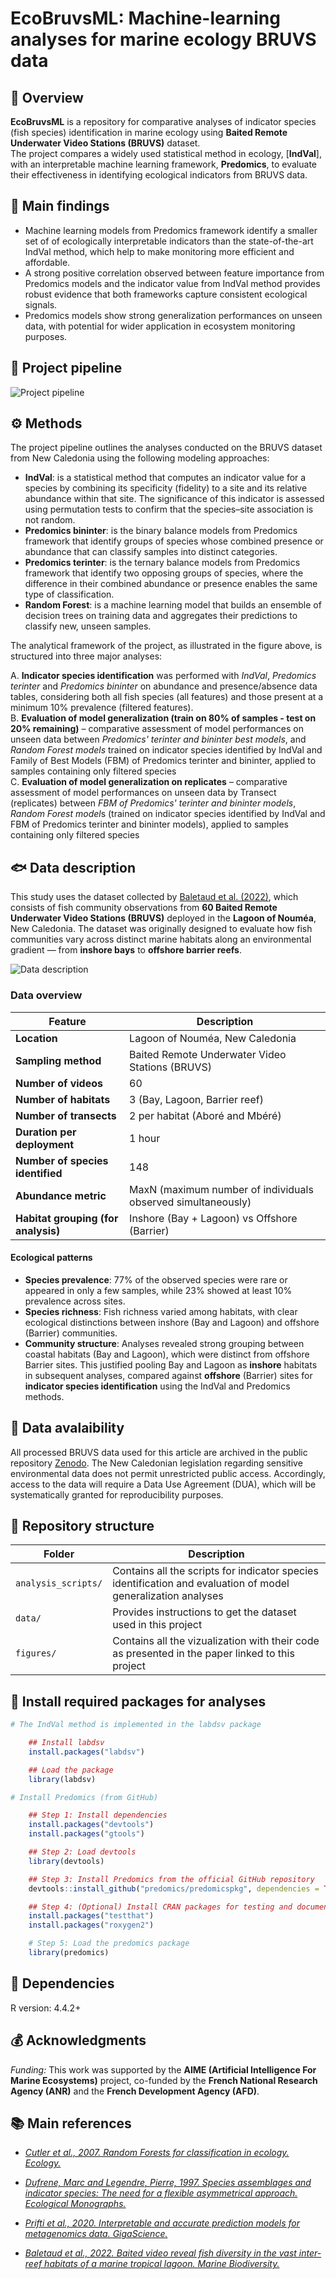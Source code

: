 # EcoBruvsML: Machine-learning analyses for marine ecology BRUVS data

## 🧭 Overview

**EcoBruvsML** is a repository for comparative analyses of indicator species (fish species) identification in marine ecology using **Baited Remote Underwater Video  Stations (BRUVS)** dataset.  
The project compares a widely used statistical method in ecology, [**IndVal**], with an interpretable machine learning framework, **Predomics**, to evaluate their effectiveness in identifying ecological indicators from BRUVS data.


## 🌟 Main findings
- Machine learning models from Predomics framework identify a smaller set of of ecologically interpretable indicators than the state-of-the-art IndVal method, which help to make monitoring  more efficient and affordable.
- A strong positive correlation observed between feature importance from Predomics models and the indicator value from IndVal method provides robust evidence that both frameworks capture consistent ecological signals.
- Predomics models show strong generalization performances on unseen data, with potential for wider application in ecosystem monitoring purposes.


## 🔄 Project pipeline 

![Project pipeline](figures/Figure2/Figure2.svg)

## ⚙️ Methods

The project pipeline outlines the analyses conducted on the BRUVS dataset from New Caledonia using the following modeling approaches:

- **IndVal**: is a statistical method that computes an indicator value for a species by combining its specificity (fidelity) to a site and its relative abundance within that site. The significance of this indicator is assessed using permutation tests to confirm that the species–site association is not random.
- **Predomics bininter**: is the binary balance models from Predomics framework that identify groups of species whose combined presence or abundance that can classify samples into distinct categories. 
- **Predomics terinter**: is the ternary balance models from Predomics framework that identify two opposing groups of species, where the difference in their combined abundance or presence enables the same type of classification.
- **Random Forest**: is a machine learning model that builds an ensemble of decision trees on training data and aggregates their predictions to classify new, unseen samples.

The analytical framework of the project, as illustrated in the figure above, is structured into three major analyses:

A. **Indicator species identification** was performed with *IndVal*, *Predomics terinter* and *Predomics bininter* on abundance and presence/absence data tables, considering both all fish species (all features) and those present at a minimum 10\% prevalence (filtered features).  
B. **Evaluation of model generalization (train on 80% of samples - test on 20% remaining)** – comparative assessment of model performances on unseen data between *Predomics' terinter and bininter best models*, and *Random Forest models* trained on indicator species identified by IndVal and  Family of Best Models  (FBM) of Predomics terinter and bininter, applied to samples containing only filtered species  
C. **Evaluation of model generalization on replicates** – comparative assessment of model performances on unseen data by Transect (replicates) between *FBM of Predomics' terinter and bininter models*, *Random Forest model*s (trained on indicator species identified by IndVal and FBM of Predomics terinter and bininter models), applied to samples containing only filtered species

## 🐟 Data description

This study uses the dataset collected by [Baletaud et al. (2022)](https://link.springer.com/10.1007/s12526-021-01251-3), which consists of fish community observations from **60 Baited Remote Underwater Video Stations (BRUVS)** deployed in the **Lagoon of Nouméa**, New Caledonia. The dataset was originally designed to evaluate how fish communities vary across distinct marine habitats along an environmental gradient — from **inshore bays** to **offshore barrier reefs**.

![Data description](figures/Figure1/Figure1.svg)

### Data overview

| **Feature** | **Description** |
|--------------|-----------------|
| **Location** | Lagoon of Nouméa, New Caledonia |
| **Sampling method** | Baited Remote Underwater Video Stations (BRUVS) |
| **Number of videos** | 60 |
| **Number of habitats** | 3 (Bay, Lagoon, Barrier reef) |
| **Number of transects** | 2 per habitat (Aboré and Mbéré) |
| **Duration per deployment** | 1 hour |
| **Number of species identified** | 148 |
| **Abundance metric** | MaxN (maximum number of individuals observed simultaneously) |
| **Habitat grouping (for analysis)** | Inshore (Bay + Lagoon) vs Offshore (Barrier) |

#### Ecological patterns
- **Species prevalence**: 77% of the observed species were rare or appeared in only a few samples, while 23% showed at least 10% prevalence across sites.  
- **Species richness**: Fish richness varied among habitats, with clear ecological distinctions between inshore (Bay and Lagoon) and offshore (Barrier) communities.  
- **Community structure**: Analyses revealed strong grouping between coastal habitats (Bay and Lagoon), which were distinct from offshore Barrier sites. This justified pooling Bay and Lagoon as **inshore** habitats in subsequent analyses, compared against **offshore** (Barrier) sites for **indicator species identification** using the IndVal and Predomics methods.



## 💾 Data avalaibility 
All processed BRUVS data used for this article are archived in the public repository [Zenodo](https://doi.org/10.5281/zenodo.17283719). The New Caledonian legislation regarding sensitive environmental data does not permit unrestricted public access. Accordingly, access to the data will require a Data Use Agreement (DUA), which will be systematically granted for reproducibility purposes.



## 📁 Repository structure

| Folder | Description |
|--------|--------------|
| `analysis_scripts/` | Contains all the scripts for indicator species identification and evaluation of model generalization analyses |
| `data/` | Provides instructions to get the dataset used in this project |
| `figures/` | Contains all the vizualization with their code as presented in the paper linked to this project |

## 🧩 Install required packages for analyses
```r
# The IndVal method is implemented in the labdsv package

    ## Install labdsv
    install.packages("labdsv")

    ## Load the package
    library(labdsv)

# Install Predomics (from GitHub)

    ## Step 1: Install dependencies
    install.packages("devtools")
    install.packages("gtools")

    ## Step 2: Load devtools
    library(devtools)

    ## Step 3: Install Predomics from the official GitHub repository
    devtools::install_github("predomics/predomicspkg", dependencies = TRUE)

    ## Step 4: (Optional) Install CRAN packages for testing and documentation
    install.packages("testthat")
    install.packages("roxygen2")

    # Step 5: Load the predomics package
    library(predomics)
```



## 🧠 Dependencies

R version: 4.4.2+

## 💰 Acknowledgments

*Funding:* This work was supported by the **AIME (Artificial Intelligence For Marine Ecosystems)** project, co-funded by the **French National Research Agency (ANR)** and the **French Development Agency (AFD)**.

## 📚 Main references

- <a href="http://doi.wiley.com/10.1890/07-0539.1" target="_blank">*Cutler et al., 2007. Random Forests for classification in ecology. Ecology.*</a>

- <a href="http://doi.wiley.com/10.1890/0012-9615(1997)067[0345:SAAIST]2.0.CO;2" target="_blank">*Dufrene, Marc and Legendre, Pierre, 1997. Species assemblages and indicator species: The need for a flexible asymmetrical approach. Ecological Monographs.*</a>

- <a href="https://academic.oup.com/gigascience/article/doi/10.1093/gigascience/giaa010/5801229" target="_blank">*Prifti et al., 2020. Interpretable and accurate prediction models for metagenomics data. GigaScience.*</a>

- <a href="https://link.springer.com/10.1007/s12526-021-01251-3" target="_blank">*Baletaud et al., 2022. Baited video reveal fish diversity in the vast inter-reef habitats of a marine tropical lagoon. Marine Biodiversity.*</a>
